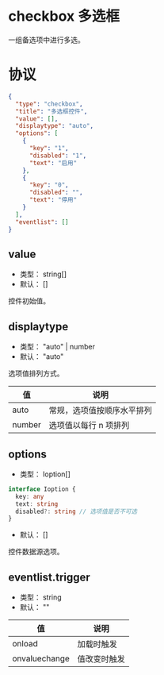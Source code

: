 # checkbox 多选框
一组备选项中进行多选。

# 协议
```json
{
  "type": "checkbox",
  "title": "多选框控件",
  "value": [],
  "displaytype": "auto",
  "options": [
    {
      "key": "1",
      "disabled": "1",
      "text": "启用"
    },
    {
      "key": "0",
      "disabled": "",
      "text": "停用"
    }
  ],
  "eventlist": []
}
```

## value
+ 类型： string[]
+ 默认： []

控件初始值。

## displaytype
+ 类型： "auto" | number
+ 默认： "auto"

选项值排列方式。

| 值 | 说明 |
| ---- | ---- |
| auto | 常规，选项值按顺序水平排列 |
| number | 选项值以每行 n 项排列 |

## options
+ 类型： Ioption[]

```typescript
interface Ioption {
  key: any
  text: string
  disabled?: string // 选项值是否不可选
}
```

+ 默认： []


控件数据源选项。

## eventlist.trigger
+ 类型： string
+ 默认： ""

| 值 | 说明 |
| ---- | ---- |
| onload | 加载时触发 |
| onvaluechange | 值改变时触发 |







